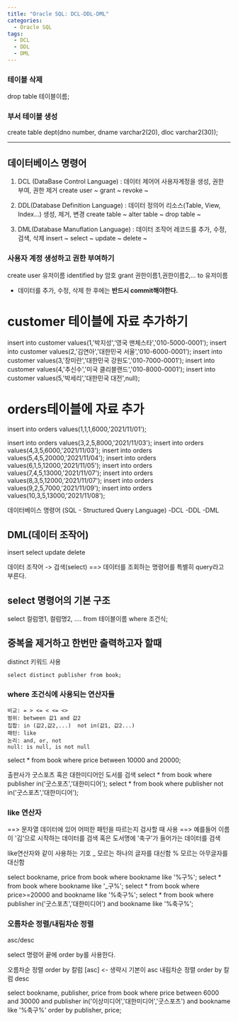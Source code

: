 ```yaml
---
title: "Oracle SQL: DCL-DDL-DML"
categories:
  - Oracle SQL
tags:
  - DCL
  - DDL
  - DML
---
```


### 테이블 삭제
drop table 테이블이름;

### 부서 테이블 생성
create table dept(dno number, dname varchar2(20), dloc varchar2(30));

---
## 데이터베이스 명령어
1) DCL (DataBase Control Language) : 데이터 제어어
사용자계정을 생성, 권한 부여,  권한 제거
create user ~
grant ~
revoke ~

2) DDL(Database Definition Language) : 데이터 정의어
리소스(Table, View, Index...) 생성, 제거, 변경
create table ~ 
alter table ~
drop table ~

3) DML(Database Manuflation Language) : 데이터 조작어
레코드를 추가, 수정, 검색, 삭제
insert ~
select ~
update ~
delete ~

### 사용자 계정 생성하고 권한 부여하기
create user 유저이름 identified by 암호
grant 권한이름1,권한이름2,... to 유저이름

* 데이터를 추가, 수정, 삭제 한 후에는 **반드시 commit해야한다.**

# customer 테이블에 자료 추가하기
insert into customer values(1,'박지성','영국 맨체스타','010-5000-0001');
insert into customer values(2,'김연아','대한민국 서울','010-6000-0001');
insert into customer values(3,'장미란','대한민국 강원도','010-7000-0001');
insert into customer values(4,'추신수','미국 클리블랜드','010-8000-0001');
insert into customer values(5,'박세리','대한민국 대전',null);


# orders테이블에 자료 추가
insert into orders values(1,1,1,6000,'2021/11/01');

insert into orders values(3,2,5,8000,'2021/11/03');
insert into orders values(4,3,5,6000,'2021/11/03');
insert into orders values(5,4,5,20000,'2021/11/04');
insert into orders values(6,1,5,12000,'2021/11/05');
insert into orders values(7,4,5,13000,'2021/11/07');
insert into orders values(8,3,5,12000,'2021/11/07');
insert into orders values(9,2,5,7000,'2021/11/09');
insert into orders values(10,3,5,13000,'2021/11/08');

데이터베이스 명령어
(SQL - Structured Query Language)
-DCL
-DDL
-DML

## DML(데이터 조작어)
insert
select
update
delete

데이터 조작어 -> 검색(select)
==> 데이터를 조회하는 명령어를 특별히 query라고 부른다.

## select 명령어의 기본 구조

select 컬럼명1, 컬럼명2, ....
from 테이블이름
where 조건식;

## 중복을 제거하고 한번만 출력하고자 할때
distinct 키워드 사용

`select distinct publisher from book;`

### where 조건식에 사용되는 연산자들
```
비교: = > <= < <= <>
범위: between 값1 and 값2
집합: in (값2,값2,...) 	not in(값1, 값2...)
패턴: like
논리: and, or, not
null: is null, is not null
```

select * from book where price between 10000 and 20000;

출판사가 굿스포츠 혹은 대한미디어인 도서를 검색
select * from book where publisher in('굿스포츠','대한미디어');
select * from book where publisher not in('굿스포츠','대한미디어');

### like 연산자

==> 문자열 데이터에 있어 어떠한 패턴을 따르는지 검사할 때 사용
==> 예를들어 이름이 '김'으로 시작하는 데이터를 검색
혹은 도서명에 '축구'가 들어가는 데이터를 검색

like연산자와 같이 사용하는 기호
_ 모르는 하나의 글자를 대신함
% 모르는 아무글자를 대신함

select bookname, price from book where bookname like '%구%';
select * from book where bookname like '_구%';
select * from book where price>=20000 and bookname like '%축구%';
select * from book where publisher in('굿스포츠','대한미디어')
and bookname like '%축구%';

### 오름차순 정렬/내림차순 정렬
asc/desc

select 명령어 끝에 order by를 사용한다.

오름차순 정렬 order by 칼럼 [asc] <- 생략시 기본이 asc
내림차순 정렬 order by 칼럼 desc

select bookname, publisher, price 
from book 
where price between
6000 and 30000 and publisher in('이상미디어','대한미디어','굿스포츠') and
bookname like '%축구%'
order by publisher, price;
